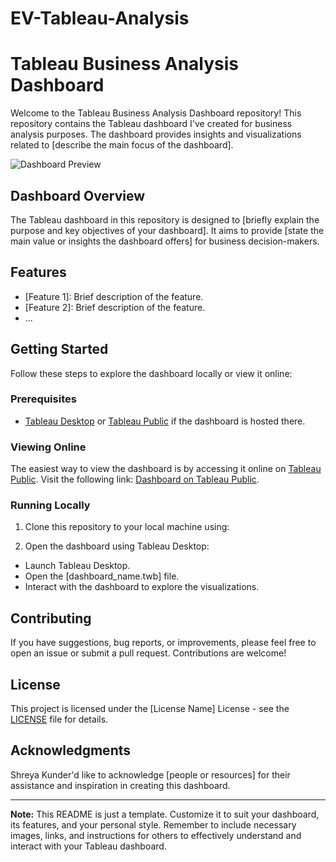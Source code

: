 # EV-Tableau-Analysis
# Tableau Business Analysis Dashboard

Welcome to the Tableau Business Analysis Dashboard repository! This repository contains the Tableau dashboard I've created for business analysis purposes. The dashboard provides insights and visualizations related to [describe the main focus of the dashboard].

![Dashboard Preview](https://public.tableau.com/shared/9SNKH7FFX?:display_count=n&:origin=viz_share_link) <!-- Add a screenshot or image of your dashboard -->

## Dashboard Overview

The Tableau dashboard in this repository is designed to [briefly explain the purpose and key objectives of your dashboard]. It aims to provide [state the main value or insights the dashboard offers] for business decision-makers.

## Features

- [Feature 1]: Brief description of the feature.
- [Feature 2]: Brief description of the feature.
- ...

## Getting Started

Follow these steps to explore the dashboard locally or view it online:

### Prerequisites

- [Tableau Desktop](https://public.tableau.com/shared/9SNKH7FFX?:display_count=n&:origin=viz_share_link) or [Tableau Public](https://public.tableau.com/shared/9SNKH7FFX?:display_count=n&:origin=viz_share_link) if the dashboard is hosted there.

### Viewing Online

The easiest way to view the dashboard is by accessing it online on [Tableau Public](https://public.tableau.com/shared/9SNKH7FFX?:display_count=n&:origin=viz_share_link). Visit the following link: [Dashboard on Tableau Public](URL_HERE).

### Running Locally

1. Clone this repository to your local machine using:

2. Open the dashboard using Tableau Desktop:
- Launch Tableau Desktop.
- Open the [dashboard_name.twb] file.
- Interact with the dashboard to explore the visualizations.

## Contributing

If you have suggestions, bug reports, or improvements, please feel free to open an issue or submit a pull request. Contributions are welcome!

## License

This project is licensed under the [License Name] License - see the [LICENSE](LICENSE) file for details.

## Acknowledgments

Shreya Kunder'd like to acknowledge [people or resources] for their assistance and inspiration in creating this dashboard.

---

**Note:** This README is just a template. Customize it to suit your dashboard, its features, and your personal style. Remember to include necessary images, links, and instructions for others to effectively understand and interact with your Tableau dashboard.
